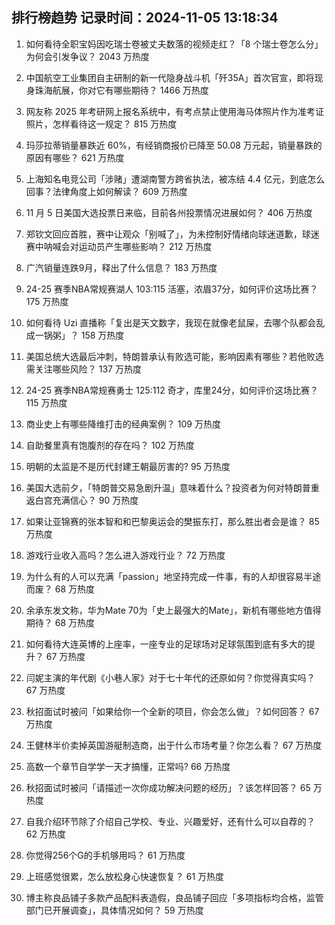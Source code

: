 
## 排行榜趋势 记录时间：2024-11-05 13:18:34
  
  1. 如何看待全职宝妈因吃瑞士卷被丈夫数落的视频走红？「8 个瑞士卷怎么分」为何会引发争议？ 2043 万热度
    
  2. 中国航空工业集团自主研制的新一代隐身战斗机「歼35A」首次官宣，即将现身珠海航展，你对它有哪些期待？ 1466 万热度
    
  3. 网友称 2025 年考研网上报名系统中，有考点禁止使用海马体照片作为准考证照片，怎样看待这一规定？ 815 万热度
    
  4. 玛莎拉蒂销量暴跌近 60%，有经销商报价已降至 50.08 万元起，销量暴跌的原因有哪些？ 621 万热度
    
  5. 上海知名电竞公司「涉赌」遭湖南警方跨省执法，被冻结 4.4 亿元，到底怎么回事？法律角度上如何解读？ 609 万热度
    
  6. 11 月 5 日美国大选投票日来临，目前各州投票情况进展如何？ 406 万热度
    
  7. 郑钦文回应首胜，赛中让观众「别喊了」，为未控制好情绪向球迷道歉，球迷赛中呐喊会对运动员产生哪些影响？ 212 万热度
    
  8. 广汽销量连跌9月，释出了什么信息？ 183 万热度
    
  9. 24-25 赛季NBA常规赛湖人 103:115 活塞，浓眉37分，如何评价这场比赛？ 175 万热度
    
  10. 如何看待 Uzi 直播称「复出是天文数字，我现在就像老鼠屎，去哪个队都会乱成一锅粥」？ 158 万热度
    
  11. 美国总统大选最后冲刺，特朗普承认有败选可能，影响因素有哪些？若他败选需关注哪些风险？ 137 万热度
    
  12. 24-25 赛季NBA常规赛勇士 125:112 奇才，库里24分，如何评价这场比赛？ 115 万热度
    
  13. 商业史上有哪些降维打击的经典案例？ 109 万热度
    
  14. 自助餐里真有饱腹剂的存在吗？ 102 万热度
    
  15. 明朝的太监是不是历代封建王朝最厉害的? 95 万热度
    
  16. 美国大选前夕，「特朗普交易急剧升温」意味着什么？投资者为何对特朗普重返白宫充满信心？ 90 万热度
    
  17. 如果让亚锦赛的张本智和和巴黎奥运会的樊振东打，那么胜出者会是谁？ 85 万热度
    
  18. 游戏行业收入高吗？怎么进入游戏行业？ 72 万热度
    
  19. 为什么有的人可以充满「passion」地坚持完成一件事，有的人却很容易半途而废？ 68 万热度
    
  20. 余承东发文称，华为Mate 70为「史上最强大的Mate」，新机有哪些地方值得期待？ 68 万热度
    
  21. 如何看待大连英博的上座率，一座专业的足球场对足球氛围到底有多大的提升？ 67 万热度
    
  22. 闫妮主演的年代剧《小巷人家》对于七十年代的还原如何？你觉得真实吗？ 67 万热度
    
  23. 秋招面试时被问「如果给你一个全新的项目，你会怎么做」？如何回答？ 67 万热度
    
  24. 王健林半价卖掉英国游艇制造商，出于什么市场考量？你怎么看？ 67 万热度
    
  25. 高数一个章节自学学一天才搞懂，正常吗? 66 万热度
    
  26. 秋招面试时被问「请描述一次你成功解决问题的经历」？该怎样回答？ 65 万热度
    
  27. 自我介绍环节除了介绍自己学校、专业、兴趣爱好，还有什么可以自荐的？ 62 万热度
    
  28. 你觉得256个G的手机够用吗？ 61 万热度
    
  29. 上班感觉很累，怎么放松身心快速恢复？ 61 万热度
    
  30. 博主称良品铺子多款产品配料表造假，良品铺子回应「多项指标均合格，监管部门已开展调查」，具体情况如何？ 59 万热度
    